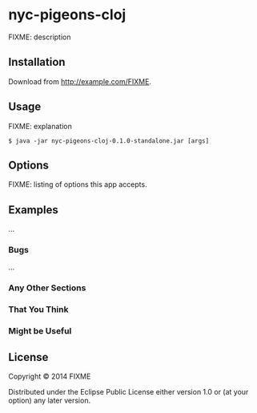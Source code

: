 # nyc-pigeons-cloj

FIXME: description

## Installation

Download from http://example.com/FIXME.

## Usage

FIXME: explanation

    $ java -jar nyc-pigeons-cloj-0.1.0-standalone.jar [args]

## Options

FIXME: listing of options this app accepts.

## Examples

...

### Bugs

...

### Any Other Sections
### That You Think
### Might be Useful

## License

Copyright © 2014 FIXME

Distributed under the Eclipse Public License either version 1.0 or (at
your option) any later version.
